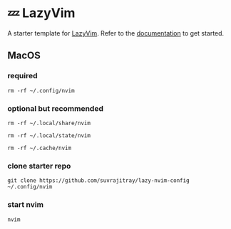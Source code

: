 # 💤 LazyVim

A starter template for [LazyVim](https://github.com/LazyVim/LazyVim).
Refer to the [documentation](https://lazyvim.github.io/installation) to get started.

## MacOS
### required
```
rm -rf ~/.config/nvim
```
### optional but recommended
```
rm -rf ~/.local/share/nvim
```
```
rm -rf ~/.local/state/nvim
```
```
rm -rf ~/.cache/nvim
```
### clone starter repo
```
git clone https://github.com/suvrajitray/lazy-nvim-config ~/.config/nvim
```
### start nvim
```
nvim
```
